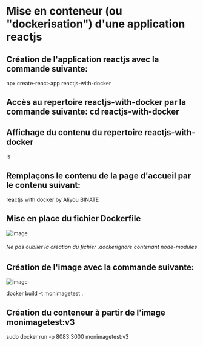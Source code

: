 # Mise en conteneur (ou "dockerisation") d'une application reactjs

## Création de l'application reactjs avec la commande suivante:
npx create-react-app reactjs-with-docker
## Accès au repertoire reactjs-with-docker par la commande suivante: cd reactjs-with-docker
## Affichage du contenu du repertoire reactjs-with-docker
ls

## Remplaçons le contenu de la page d'accueil par le contenu suivant:
reactjs with docker by Aliyou BINATE

## Mise en place du fichier Dockerfile

![image](https://github.com/Aliyoub/reactjs-with-docker/assets/25158336/fe1a4dec-373a-4294-9ee7-da84ca9c021c)

###### Ne pas oublier la création du fichier .dockerignore contenant node-modules

## Création de l'image avec la commande suivante: 
![image](https://github.com/Aliyoub/reactjs-with-docker/assets/25158336/1961f6e6-e75c-4d79-b326-5e9aa1bab862)


docker build -t monimagetest .

## Création du conteneur à partir de l'image monimagetest:v3
sudo docker run -p 8083:3000 monimagetest:v3


